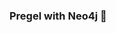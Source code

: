 ### Pregel with Neo4j 🚀



































































































































 


































































































